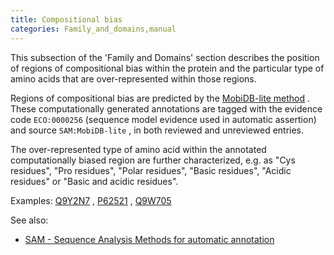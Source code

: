 ```yaml
---
title: Compositional bias
categories: Family_and_domains,manual
---
```


This subsection of the 'Family and Domains' section describes the position of regions of compositional bias within the protein and the particular type of amino acids that are over-represented within those regions.

Regions of compositional bias are predicted by the [MobiDB-lite method](https://doi.org/10.1093/bioinformatics/btx015) . These computationally generated annotations are tagged with the evidence code `ECO:0000256` (sequence model evidence used in automatic assertion) and source `SAM:MobiDB-lite` , in both reviewed and unreviewed entries.

The over-represented type of amino acid within the annotated computationally biased region are further characterized, e.g. as "Cys residues", "Pro residues", "Polar residues", "Basic residues", "Acidic residues" or "Basic and acidic residues".

Examples: [Q9Y2N7](https://www.uniprot.org/uniprotkb/Q9Y2N7#family%5Fand%5Fdomains) , [P62521](https://www.uniprot.org/uniprotkb/P62521#family%5Fand%5Fdomains) , [Q9W705](https://www.uniprot.org/uniprotkb/Q9W705#family%5Fand%5Fdomains)

See also:

-   [SAM - Sequence Analysis Methods for automatic annotation](http://www.uniprot.org/help/sam)
